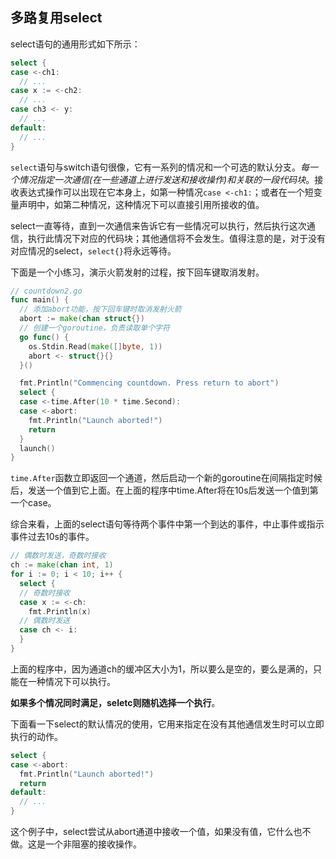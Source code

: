 ## 多路复用select

select语句的通用形式如下所示：

```go
select {
case <-ch1:
  // ...
case x := <-ch2:
  // ...
case ch3 <- y:
  // ...
default:
  // ...
}
```

`select`语句与switch语句很像，它有一系列的情况和一个可选的默认分支。*每一个情况指定一次通信(在一些通道上进行发送和接收操作)和关联的一段代码块*。接收表达式操作可以出现在它本身上，如第一种情况`case <-ch1:`；或者在一个短变量声明中，如第二种情况，这种情况下可以直接引用所接收的值。

select一直等待，直到一次通信来告诉它有一些情况可以执行，然后执行这次通信，执行此情况下对应的代码块；其他通信将不会发生。值得注意的是，对于没有对应情况的select，`select{}`将永远等待。

下面是一个小练习，演示火箭发射的过程，按下回车键取消发射。

```go
// countdown2.go
func main() {
  // 添加abort功能，按下回车键时取消发射火箭
  abort := make(chan struct{})
  // 创建一个goroutine，负责读取单个字符
  go func() {
    os.Stdin.Read(make([]byte, 1))
    abort <- struct{}{}
  }()

  fmt.Println("Commencing countdown. Press return to abort")
  select {
  case <-time.After(10 * time.Second):
  case <-abort:
    fmt.Println("Launch aborted!")
    return
  }
  launch()
}
```

`time.After`函数立即返回一个通道，然后启动一个新的goroutine在间隔指定时候后，发送一个值到它上面。在上面的程序中time.After将在10s后发送一个值到第一个case。

综合来看，上面的select语句等待两个事件中第一个到达的事件，中止事件或指示事件过去10s的事件。

```go
// 偶数时发送，奇数时接收
ch := make(chan int, 1)
for i := 0; i < 10; i++ {
  select {
  // 奇数时接收
  case x := <-ch:
    fmt.Println(x)
  // 偶数时发送
  case ch <- i:
  }
}
```

上面的程序中，因为通道ch的缓冲区大小为1，所以要么是空的，要么是满的，只能在一种情况下可以执行。

**如果多个情况同时满足，seletc则随机选择一个执行**。

下面看一下select的默认情况的使用，它用来指定在没有其他通信发生时可以立即执行的动作。

```go
select {
case <-abort:
  fmt.Println("Launch aborted!")
  return
default:
  // ...
}
```
这个例子中，select尝试从abort通道中接收一个值，如果没有值，它什么也不做。这是一个非阻塞的接收操作。
